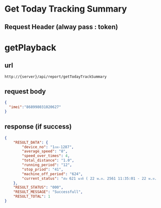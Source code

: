 # Get Today Tracking Summary

## Request Header (alway pass : token)

# getPlayback

## url
    http://{server}/api/report/getTodayTrackSummary

## request body
```json
{ 
  "imei":"868998031020627"
}
```

## response (if success)

```json
{
    "RESULT_DATA": {
        "device_no": "1กท-1287",
        "average_speed": "8",
        "speed_over_times": 4,
        "total_distance": "1.0",
        "running_period": "12",
        "stop_priod": "41",
        "machine_off_period": "624",
        "current_status": "ดับ 621 นาที ( 22 พ.ย. 2561 11:35:01 - 22 พ.ย. 2561 21:55:31 )"
    },
    "RESULT_STATUS": "000",
    "RESULT_MESSAGE": "Successfull",
    "RESULT_TOTAL": 1
}
```

